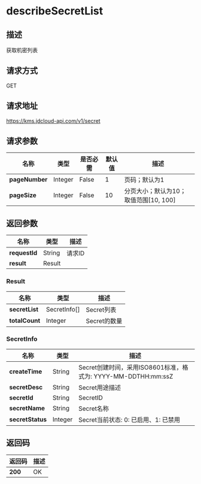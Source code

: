 # describeSecretList


## 描述
获取机密列表

## 请求方式
GET

## 请求地址
https://kms.jdcloud-api.com/v1/secret


## 请求参数
|名称|类型|是否必需|默认值|描述|
|---|---|---|---|---|
|**pageNumber**|Integer|False|1|页码；默认为1|
|**pageSize**|Integer|False|10|分页大小；默认为10；取值范围[10, 100]|


## 返回参数
|名称|类型|描述|
|---|---|---|
|**requestId**|String|请求ID|
|**result**|Result| |

### Result
|名称|类型|描述|
|---|---|---|
|**secretList**|SecretInfo[]|Secret列表|
|**totalCount**|Integer|Secret的数量|
### SecretInfo
|名称|类型|描述|
|---|---|---|
|**createTime**|String|Secret创建时间，采用ISO8601标准，格式为: YYYY-MM-DDTHH:mm:ssZ|
|**secretDesc**|String|Secret用途描述|
|**secretId**|String|SecretID|
|**secretName**|String|Secret名称|
|**secretStatus**|Integer|Secret当前状态: 0: 已启用、1: 已禁用|

## 返回码
|返回码|描述|
|---|---|
|**200**|OK|
